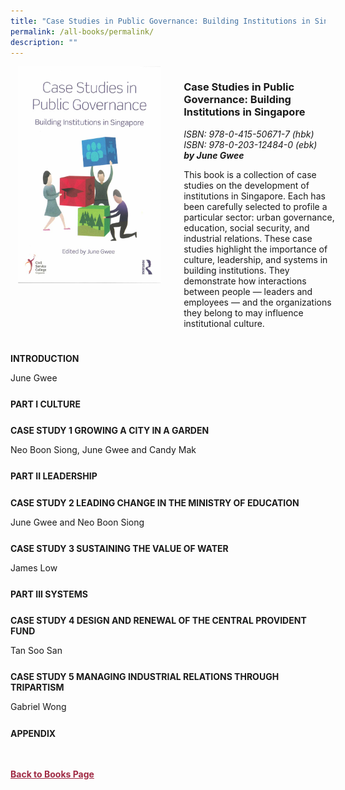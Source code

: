 ```yaml
---
title: "Case Studies in Public Governance: Building Institutions in Singapore"
permalink: /all-books/permalink/
description: ""
---
```

<style>


.grid-container {
	display: grid;
	grid-template-columns: 50% 50%;
	grid-gap: 5%
	}
	
img {
		object-fit: contain;
		width: 100%;
		height: 80%;
	}	

.chapter-divider {
	margin-top: 5%;
	}	
	
.back a
{
	color: #9f2943;
	font-weight: bold;
	
}	


</style>

<div class="grid-container">
	<div class="grid-child"><img src="/images/Books/Case%20Studies%20in%20Public%20Governance.jpg"></div>
	<div class="grid-child">
		<h3>Case Studies in Public Governance: Building Institutions in Singapore</h3>
		<i>ISBN: 978-0-415-50671-7 (hbk)</i><br>
		<i>ISBN: 978-0-203-12484-0 (ebk)</i><br>
		<b><i>by June Gwee</i></b>
		<p>This book is a collection of case studies on the development of institutions in Singapore. Each has been  carefully selected to profile a particular sector: urban governance, education, social security, and industrial relations. These case studies highlight the importance of culture, leadership, and systems in building institutions. They demonstrate how interactions between people — leaders and employees — and the organizations they belong to may influence institutional culture. </p>
	</div>

</div>

<div>

<div class="chapter-divider">
<p><b>INTRODUCTION</b></p>
June Gwee
</div>
	
<div class="chapter-divider">
<p><b>PART I CULTURE</b></p>

</div>
		
<div class="chapter-divider">
<p><b>CASE STUDY 1 GROWING A CITY IN A GARDEN</b></p>
Neo Boon Siong, June Gwee and Candy Mak
</div>
	
<div class="chapter-divider">
<p><b>PART II LEADERSHIP</b></p>

</div>
	
<div class="chapter-divider">
<p><b>CASE STUDY 2 LEADING CHANGE IN THE MINISTRY OF EDUCATION</b></p>
June Gwee and Neo Boon Siong
</div>
	

<div class="chapter-divider">
<p><b>CASE STUDY 3 SUSTAINING THE VALUE OF WATER</b></p>
James Low
</div>
	
	
<div class="chapter-divider">
<p><b>PART III SYSTEMS</b></p>

</div>
	
	
<div class="chapter-divider">
<p><b>CASE STUDY 4 DESIGN AND RENEWAL OF THE CENTRAL PROVIDENT FUND</b></p>
Tan Soo San
</div>
	
	
<div class="chapter-divider">
<p><b>CASE STUDY 5 MANAGING INDUSTRIAL RELATIONS THROUGH TRIPARTISM</b></p>
Gabriel Wong
</div>
	
<div class="chapter-divider">
<p><b>APPENDIX</b></p>

</div>	






</div>



<br>
<br>
<div class="back">
<a href="/books/">Back to Books Page</a>	

</div>